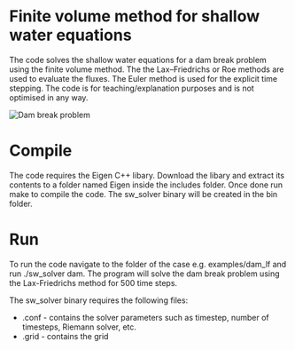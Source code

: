 # Finite volume method for shallow water equations

The code solves the shallow water equations for a dam break problem using the finite volume method. The the Lax–Friedrichs or Roe methods are used to evaluate the fluxes. The Euler method is used for the explicit time stepping.
The code is for teaching/explanation purposes and is not optimised in any way. 

![Dam break problem](https://github.com/KBoychev/fvm_shallow_water/blob/master/examples/dam_lf/dam.gif "Dam break problem")

# Compile

The code requires the Eigen C++ libary. Download the libary and extract its contents to a folder named Eigen inside the includes folder. Once done run make to compile the code. The sw_solver binary will be created in the bin folder. 

# Run

To run the code navigate to the folder of the case e.g. examples/dam_lf and run ./sw_solver dam. The program will solve the dam break problem using the Lax-Friedrichs method for 500 time steps.

The sw_solver binary requires the following files:

- .conf - contains the solver parameters such as timestep, number of timesteps, Riemann solver, etc.
- .grid - contains the grid